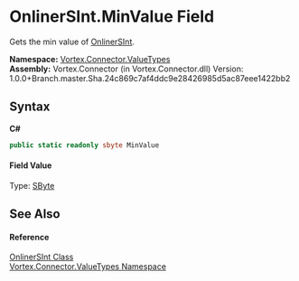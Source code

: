 # OnlinerSInt.MinValue Field
 

Gets the min value of <a href="T_Vortex_Connector_ValueTypes_OnlinerSInt.md">OnlinerSInt</a>.

**Namespace:**&nbsp;<a href="N_Vortex_Connector_ValueTypes.md">Vortex.Connector.ValueTypes</a><br />**Assembly:**&nbsp;Vortex.Connector (in Vortex.Connector.dll) Version: 1.0.0+Branch.master.Sha.24c869c7af4ddc9e28426985d5ac87eee1422bb2

## Syntax

**C#**<br />
``` C#
public static readonly sbyte MinValue
```


#### Field Value
Type: <a href="https://docs.microsoft.com/dotnet/api/system.sbyte" target="_blank">SByte</a>

## See Also


#### Reference
<a href="T_Vortex_Connector_ValueTypes_OnlinerSInt.md">OnlinerSInt Class</a><br /><a href="N_Vortex_Connector_ValueTypes.md">Vortex.Connector.ValueTypes Namespace</a><br />